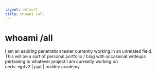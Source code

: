 ```yaml
---
layout: default
title: whoami /all
---
```


# whoami /all

I am an aspiring penetration tester currently working in an unrelated field. 
<br>
This will be a sort of personal portfolio / blog with occasional writeups pertaining to whatever project I am currently working on 
<br>
certs: ejptv2 | pjpt | maldev academy
